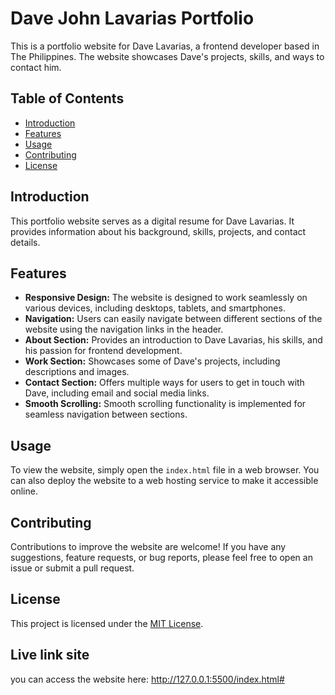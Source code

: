 # Dave John Lavarias Portfolio

This is a portfolio website for Dave Lavarias, a frontend developer based in The Philippines. The website showcases Dave's projects, skills, and ways to contact him.

## Table of Contents

- [Introduction](#introduction)
- [Features](#features)
- [Usage](#usage)
- [Contributing](#contributing)
- [License](#license)

## Introduction

This portfolio website serves as a digital resume for Dave Lavarias. It provides information about his background, skills, projects, and contact details.

## Features

- **Responsive Design:** The website is designed to work seamlessly on various devices, including desktops, tablets, and smartphones.
- **Navigation:** Users can easily navigate between different sections of the website using the navigation links in the header.
- **About Section:** Provides an introduction to Dave Lavarias, his skills, and his passion for frontend development.
- **Work Section:** Showcases some of Dave's projects, including descriptions and images.
- **Contact Section:** Offers multiple ways for users to get in touch with Dave, including email and social media links.
- **Smooth Scrolling:** Smooth scrolling functionality is implemented for seamless navigation between sections.

## Usage

To view the website, simply open the `index.html` file in a web browser. You can also deploy the website to a web hosting service to make it accessible online.

## Contributing

Contributions to improve the website are welcome! If you have any suggestions, feature requests, or bug reports, please feel free to open an issue or submit a pull request.

## License

This project is licensed under the [MIT License](LICENSE).

## Live link site
you can access the website here:
http://127.0.0.1:5500/index.html#
